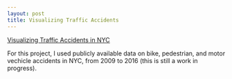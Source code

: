 ```yaml
---
layout: post
title: Visualizing Traffic Accidents
---
```

[Visualizing Traffic Accidents in NYC](https://github.com/JoomiK/Accidents/blob/master/Accidents.ipynb)

For this project, I used publicly available data on bike, pedestrian, and motor vechicle accidents in NYC, from 2009 to 2016 (this is still a work in progress).
